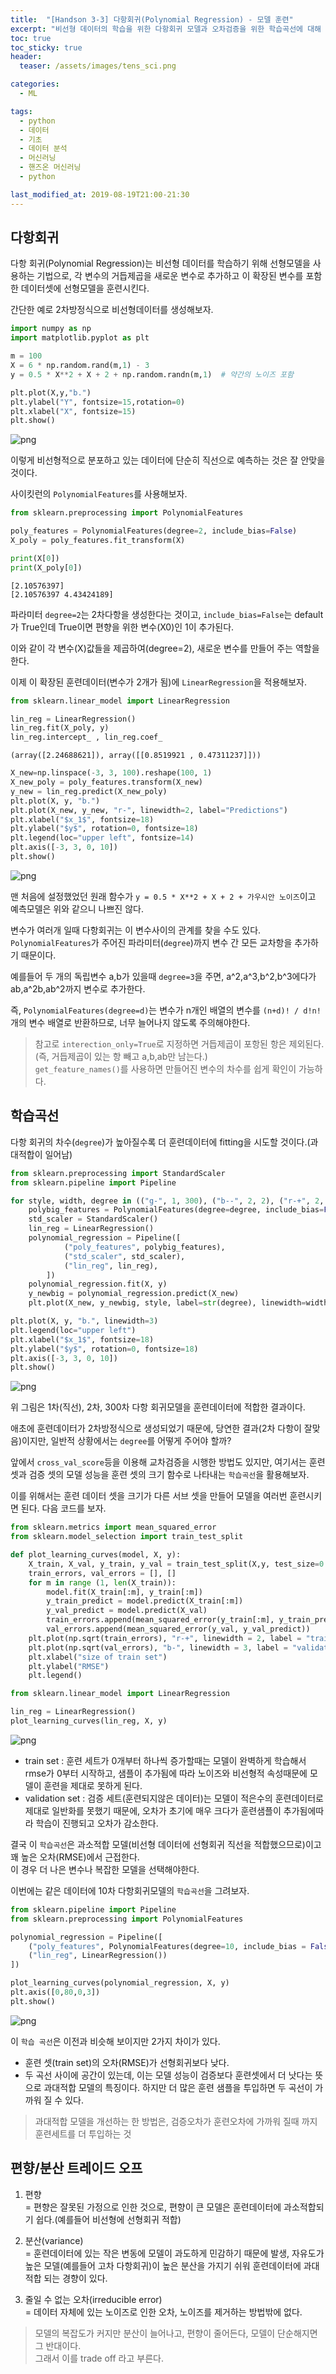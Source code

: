 ```yaml
---
title:  "[Handson 3-3] 다항회귀(Polynomial Regression) - 모델 훈련"
excerpt: "비선형 데이터의 학습을 위한 다항회귀 모델과 오차검증을 위한 학습곡선에 대해 알아보자"
toc: true
toc_sticky: true
header:
  teaser: /assets/images/tens_sci.png

categories:
  - ML

tags:
  - python
  - 데이터
  - 기초
  - 데이터 분석
  - 머신러닝
  - 핸즈온 머신러닝
  - python

last_modified_at: 2019-08-19T21:00-21:30
---
```


## 다항회귀  

다항 회귀(Polynomial Regression)는 비선형 데이터를 학습하기 위해 선형모델을 사용하는 기법으로, 각 변수의 거듭제곱을 새로운 변수로 추가하고 이 확장된 변수를 포함한 데이터셋에 선형모델을 훈련시킨다.  


간단한 예로 2차방정식으로 비선형데이터를 생성해보자.  


```python
import numpy as np
import matplotlib.pyplot as plt

m = 100
X = 6 * np.random.rand(m,1) - 3
y = 0.5 * X**2 + X + 2 + np.random.randn(m,1)  # 약간의 노이즈 포함

plt.plot(X,y,"b.")
plt.ylabel("Y", fontsize=15,rotation=0)
plt.xlabel("X", fontsize=15)
plt.show()
```


![png](/assets/images/ML/chap3/output_2_0.png)


이렇게 비선형적으로 분포하고 있는 데이터에 단순히 직선으로 예측하는 것은 잘 안맞을 것이다.  


사이킷런의 `PolynomialFeatures`를 사용해보자.  


```python
from sklearn.preprocessing import PolynomialFeatures

poly_features = PolynomialFeatures(degree=2, include_bias=False)
X_poly = poly_features.fit_transform(X)

print(X[0])
print(X_poly[0])
```

    [2.10576397]
    [2.10576397 4.43424189]
    

파라미터 `degree=2`는 2차다항을 생성한다는 것이고, `include_bias=False`는 default가 True인데 True이면 편향을 위한 변수(X0)인 1이 추가된다.  

이와 같이 각 변수(X)값들을 제곱하여(degree=2), 새로운 변수를 만들어 주는 역할을 한다.  


이제 이 확장된 훈련데이터(변수가 2개가 됨)에 `LinearRegression`을 적용해보자.  


```python
from sklearn.linear_model import LinearRegression

lin_reg = LinearRegression()
lin_reg.fit(X_poly, y)
lin_reg.intercept_ , lin_reg.coef_
```




    (array([2.24688621]), array([[0.8519921 , 0.47311237]]))




```python
X_new=np.linspace(-3, 3, 100).reshape(100, 1)
X_new_poly = poly_features.transform(X_new)
y_new = lin_reg.predict(X_new_poly)
plt.plot(X, y, "b.")
plt.plot(X_new, y_new, "r-", linewidth=2, label="Predictions")
plt.xlabel("$x_1$", fontsize=18)
plt.ylabel("$y$", rotation=0, fontsize=18)
plt.legend(loc="upper left", fontsize=14)
plt.axis([-3, 3, 0, 10])
plt.show()
```


![png](/assets/images/ML/chap3/output_8_0.png)


맨 처음에 설정했었던 원래 함수가 `y = 0.5 * X**2 + X + 2 + 가우시안 노이즈`이고 예측모델은 위와 같으니 나쁘진 않다.  


변수가 여러개 일때 다항회귀는 이 변수사이의 관계를 찾을 수도 있다.  
`PolynomialFeatures`가 주어진 파라미터(`degree`)까지 변수 간 모든 교차항을 추가하기 때문이다.  


예를들어 두 개의 독립변수 a,b가 있을때 `degree=3`을 주면, a^2,a^3,b^2,b^3에다가 ab,a^2b,ab^2까지 변수로 추가한다.  


즉, `PolynomialFeatures(degree=d)`는 변수가 n개인 배열의 변수를 `(n+d)! / d!n!`개의 변수 배열로 반환하므로, 너무 늘어나지 않도록 주의해야한다.  

> 참고로 `interection_only=True`로 지정하면 거듭제곱이 포항된 항은 제외된다.  
> (즉, 거듭제곱이 있는 항 빼고 a,b,ab만 남는다.)  
> `get_feature_names()`를 사용하면 만들어진 변수의 차수를 쉽게 확인이 가능하다.  

## 학습곡선  

다항 회귀의 차수(`degree`)가 높아질수록 더 훈련데이터에 fitting을 시도할 것이다.(과대적합이 일어남)  


```python
from sklearn.preprocessing import StandardScaler
from sklearn.pipeline import Pipeline

for style, width, degree in (("g-", 1, 300), ("b--", 2, 2), ("r-+", 2, 1)):
    polybig_features = PolynomialFeatures(degree=degree, include_bias=False)
    std_scaler = StandardScaler()
    lin_reg = LinearRegression()
    polynomial_regression = Pipeline([
            ("poly_features", polybig_features),
            ("std_scaler", std_scaler),
            ("lin_reg", lin_reg),
        ])
    polynomial_regression.fit(X, y)
    y_newbig = polynomial_regression.predict(X_new)
    plt.plot(X_new, y_newbig, style, label=str(degree), linewidth=width)

plt.plot(X, y, "b.", linewidth=3)
plt.legend(loc="upper left")
plt.xlabel("$x_1$", fontsize=18)
plt.ylabel("$y$", rotation=0, fontsize=18)
plt.axis([-3, 3, 0, 10])
plt.show()
```


![png](/assets/images/ML/chap3/output_12_0.png)


위 그림은 1차(직선), 2차, 300차 다항 회귀모델을 훈련데이터에 적합한 결과이다.  


애초에 훈련데이터가 2차방정식으로 생성되었기 때문에, 당연한 결과(2차 다항이 잘맞음)이지만, 일반적 상황에서는 `degree`를 어떻게 주어야 할까?  


앞에서 `cross_val_score`등을 이용해 교차검증을 시행한 방법도 있지만, 여기서는 훈련 셋과 검증 셋의 모델 성능을 훈련 셋의 크기 함수로 나타내는 `학습곡선`을 활용해보자.  


이를 위해서는 훈련 데이터 셋을 크기가 다른 서브 셋을 만들어 모델을 여러번 훈련시키면 된다.  다음 코드를 보자.  


```python
from sklearn.metrics import mean_squared_error
from sklearn.model_selection import train_test_split

def plot_learning_curves(model, X, y):
    X_train, X_val, y_train, y_val = train_test_split(X,y, test_size=0.2)
    train_errors, val_errors = [], []
    for m in range (1, len(X_train)):
        model.fit(X_train[:m], y_train[:m])
        y_train_predict = model.predict(X_train[:m])
        y_val_predict = model.predict(X_val)
        train_errors.append(mean_squared_error(y_train[:m], y_train_predict))
        val_errors.append(mean_squared_error(y_val, y_val_predict))
    plt.plot(np.sqrt(train_errors), "r-+", linewidth = 2, label = "train set")
    plt.plot(np.sqrt(val_errors), "b-", linewidth = 3, label = "validation set") 
    plt.xlabel("size of train set")
    plt.ylabel("RMSE")
    plt.legend()
```


```python
from sklearn.linear_model import LinearRegression

lin_reg = LinearRegression()
plot_learning_curves(lin_reg, X, y)
```


![png](/assets/images/ML/chap3/output_15_0.png)


- train set : 훈련 세트가 0개부터 하나씩 증가할때는 모델이 완벽하게 학습해서 rmse가 0부터 시작하고, 샘플이 추가됨에 따라 노이즈와 비선형적 속성때문에 모델이 훈련을 제대로 못하게 된다.  
- validation set : 검증 세트(훈련되지않은 데이터)는 모델이 적은수의 훈련데이터로 제대로 일반화를 못했기 때문에, 오차가 초기에 매우 크다가 훈련샘플이 추가됨에따라 학습이 진행되고 오차가 감소한다.  


결국 이 `학습곡선`은 과소적합 모델(비선형 데이터에 선형회귀 직선을 적합했으므로)이고 꽤 높은 오차(RMSE)에서 근접한다.  
이 경우 더 나은 변수나 복잡한 모델을 선택해야한다.  


이번에는 같은 데이터에 10차 다항회귀모델의 `학습곡선`을 그려보자.  


```python
from sklearn.pipeline import Pipeline
from sklearn.preprocessing import PolynomialFeatures

polynomial_regression = Pipeline([
    ("poly_features", PolynomialFeatures(degree=10, include_bias = False)),
    ("lin_reg", LinearRegression())
])

plot_learning_curves(polynomial_regression, X, y)
plt.axis([0,80,0,3])
plt.show()
```


![png](/assets/images/ML/chap3/output_17_0.png)


이 `학습 곡선`은 이전과 비슷해 보이지만 2가지 차이가 있다.  


- 훈련 셋(train set)의 오차(RMSE)가 선형회귀보다 낮다.  
- 두 곡선 사이에 공간이 있는데, 이는 모델 성능이 검증보다 훈련셋에서 더 낫다는 뜻으로 과대적합 모델의 특징이다.  하지만 더 많은 훈련 샘플을 투입하면 두 곡선이 가까워 질 수 있다.  


> 과대적합 모델을 개선하는 한 방법은, 검증오차가 훈련오차에 가까워 질때 까지 훈련세트를 더 투입하는 것  

## 편향/분산 트레이드 오프

1. 편향  
= 편향은 잘못된 가정으로 인한 것으로, 편향이 큰 모델은 훈련데이터에 과소적합되기 쉽다.(예를들어 비선형에 선형회귀 적합)  


2. 분산(variance)  
= 훈련데이터에 있는 작은 변동에 모델이 과도하게 민감하기 때문에 발생, 자유도가 높은 모델(예를들어 고차 다항회귀)이 높은 분산을 가지기 쉬워 훈련데이터에 과대적합 되는 경향이 있다.  


3. 줄일 수 없는 오차(irreducible error)  
= 데이터 자체에 있는 노이즈로 인한 오차, 노이즈를 제거하는 방법밖에 없다.  



> 모델의 복잡도가 커지만 분산이 늘어나고, 편향이 줄어든다, 모델이 단순해지면 그 반대이다.  
> 그래서 이를 trade off 라고 부른다.  
